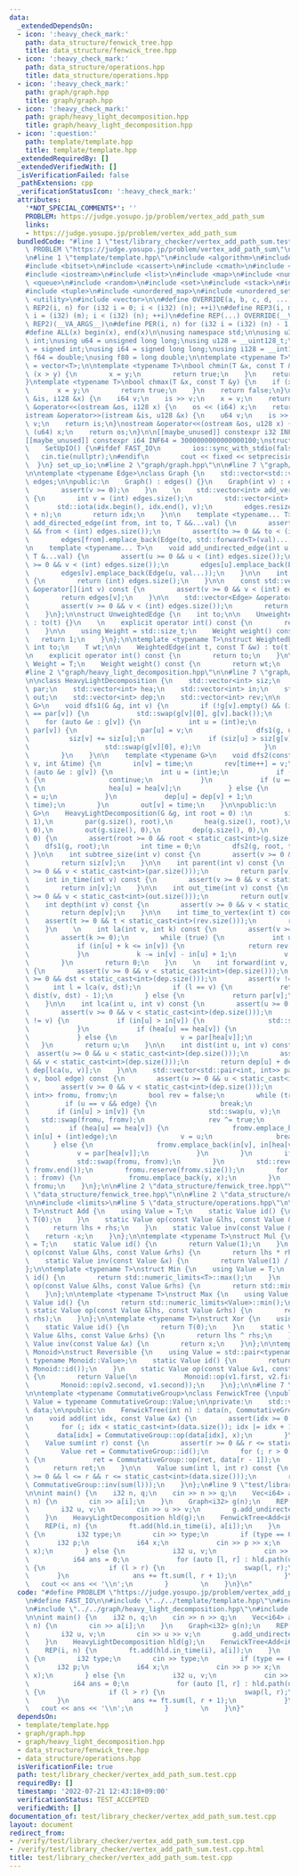 ```yaml
---
data:
  _extendedDependsOn:
  - icon: ':heavy_check_mark:'
    path: data_structure/fenwick_tree.hpp
    title: data_structure/fenwick_tree.hpp
  - icon: ':heavy_check_mark:'
    path: data_structure/operations.hpp
    title: data_structure/operations.hpp
  - icon: ':heavy_check_mark:'
    path: graph/graph.hpp
    title: graph/graph.hpp
  - icon: ':heavy_check_mark:'
    path: graph/heavy_light_decomposition.hpp
    title: graph/heavy_light_decomposition.hpp
  - icon: ':question:'
    path: template/template.hpp
    title: template/template.hpp
  _extendedRequiredBy: []
  _extendedVerifiedWith: []
  _isVerificationFailed: false
  _pathExtension: cpp
  _verificationStatusIcon: ':heavy_check_mark:'
  attributes:
    '*NOT_SPECIAL_COMMENTS*': ''
    PROBLEM: https://judge.yosupo.jp/problem/vertex_add_path_sum
    links:
    - https://judge.yosupo.jp/problem/vertex_add_path_sum
  bundledCode: "#line 1 \"test/library_checker/vertex_add_path_sum.test.cpp\"\n#define\
    \ PROBLEM \"https://judge.yosupo.jp/problem/vertex_add_path_sum\"\n\n#define FAST_IO\n\
    \n#line 1 \"template/template.hpp\"\n#include <algorithm>\n#include <array>\n\
    #include <bitset>\n#include <cassert>\n#include <cmath>\n#include <iomanip>\n\
    #include <iostream>\n#include <list>\n#include <map>\n#include <numeric>\n#include\
    \ <queue>\n#include <random>\n#include <set>\n#include <stack>\n#include <string>\n\
    #include <tuple>\n#include <unordered_map>\n#include <unordered_set>\n#include\
    \ <utility>\n#include <vector>\n\n#define OVERRIDE(a, b, c, d, ...) d\n#define\
    \ REP2(i, n) for (i32 i = 0; i < (i32) (n); ++i)\n#define REP3(i, m, n) for (i32\
    \ i = (i32) (m); i < (i32) (n); ++i)\n#define REP(...) OVERRIDE(__VA_ARGS__, REP3,\
    \ REP2)(__VA_ARGS__)\n#define PER(i, n) for (i32 i = (i32) (n) - 1; i >= 0; --i)\n\
    #define ALL(x) begin(x), end(x)\n\nusing namespace std;\n\nusing u32 = unsigned\
    \ int;\nusing u64 = unsigned long long;\nusing u128 = __uint128_t;\nusing i32\
    \ = signed int;\nusing i64 = signed long long;\nusing i128 = __int128_t;\nusing\
    \ f64 = double;\nusing f80 = long double;\n\ntemplate <typename T>\nusing Vec\
    \ = vector<T>;\n\ntemplate <typename T>\nbool chmin(T &x, const T &y) {\n    if\
    \ (x > y) {\n        x = y;\n        return true;\n    }\n    return false;\n\
    }\ntemplate <typename T>\nbool chmax(T &x, const T &y) {\n    if (x < y) {\n \
    \       x = y;\n        return true;\n    }\n    return false;\n}\n\nistream &operator>>(istream\
    \ &is, i128 &x) {\n    i64 v;\n    is >> v;\n    x = v;\n    return is;\n}\nostream\
    \ &operator<<(ostream &os, i128 x) {\n    os << (i64) x;\n    return os;\n}\n\
    istream &operator>>(istream &is, u128 &x) {\n    u64 v;\n    is >> v;\n    x =\
    \ v;\n    return is;\n}\nostream &operator<<(ostream &os, u128 x) {\n    os <<\
    \ (u64) x;\n    return os;\n}\n\n[[maybe_unused]] constexpr i32 INF = 1000000100;\n\
    [[maybe_unused]] constexpr i64 INF64 = 3000000000000000100;\nstruct SetUpIO {\n\
    \    SetUpIO() {\n#ifdef FAST_IO\n        ios::sync_with_stdio(false);\n     \
    \   cin.tie(nullptr);\n#endif\n        cout << fixed << setprecision(15);\n  \
    \  }\n} set_up_io;\n#line 2 \"graph/graph.hpp\"\n\n#line 7 \"graph/graph.hpp\"\
    \n\ntemplate <typename Edge>\nclass Graph {\n    std::vector<std::vector<Edge>>\
    \ edges;\n\npublic:\n    Graph() : edges() {}\n    Graph(int v) : edges(v) {\n\
    \        assert(v >= 0);\n    }\n    \n    std::vector<int> add_vertices(int n)\
    \ {\n        int v = (int) edges.size();\n        std::vector<int> idx(n);\n \
    \       std::iota(idx.begin(), idx.end(), v);\n        edges.resize(edges.size()\
    \ + n);\n        return idx;\n    }\n\n    template <typename... T>\n    void\
    \ add_directed_edge(int from, int to, T &&...val) {\n        assert(from >= 0\
    \ && from < (int) edges.size());\n        assert(to >= 0 && to < (int) edges.size());\n\
    \        edges[from].emplace_back(Edge(to, std::forward<T>(val)...));\n    }\n\
    \n    template <typename... T>\n    void add_undirected_edge(int u, int v, const\
    \ T &...val) {\n        assert(u >= 0 && u < (int) edges.size());\n        assert(v\
    \ >= 0 && v < (int) edges.size());\n        edges[u].emplace_back(Edge(v, val...));\n\
    \        edges[v].emplace_back(Edge(u, val...));\n    }\n\n    int size() const\
    \ {\n        return (int) edges.size();\n    }\n\n    const std::vector<Edge>\
    \ &operator[](int v) const {\n        assert(v >= 0 && v < (int) edges.size());\n\
    \        return edges[v];\n    }\n\n    std::vector<Edge> &operator[](int v) {\n\
    \        assert(v >= 0 && v < (int) edges.size());\n        return edges[v];\n\
    \    }\n};\n\nstruct UnweightedEdge {\n    int to;\n\n    UnweightedEdge(int t)\
    \ : to(t) {}\n    \n    explicit operator int() const {\n        return to;\n\
    \    }\n\n    using Weight = std::size_t;\n    Weight weight() const {\n     \
    \   return 1;\n    }\n};\n\ntemplate <typename T>\nstruct WeightedEdge {\n   \
    \ int to;\n    T wt;\n\n    WeightedEdge(int t, const T &w) : to(t), wt(w) {}\n\
    \n    explicit operator int() const {\n        return to;\n    }\n\n    using\
    \ Weight = T;\n    Weight weight() const {\n        return wt;\n    }\n};\n\n\
    #line 2 \"graph/heavy_light_decomposition.hpp\"\n\n#line 7 \"graph/heavy_light_decomposition.hpp\"\
    \n\nclass HeavyLightDecomposition {\n    std::vector<int> siz;\n    std::vector<int>\
    \ par;\n    std::vector<int> hea;\n    std::vector<int> in;\n    std::vector<int>\
    \ out;\n    std::vector<int> dep;\n    std::vector<int> rev;\n\n    template <typename\
    \ G>\n    void dfs1(G &g, int v) {\n        if (!g[v].empty() && (int) g[v][0]\
    \ == par[v]) {\n            std::swap(g[v][0], g[v].back());\n        }\n    \
    \    for (auto &e : g[v]) {\n            int u = (int)e;\n            if (u !=\
    \ par[v]) {\n                par[u] = v;\n                dfs1(g, u);\n      \
    \          siz[v] += siz[u];\n                if (siz[u] > siz[g[v][0]]) {\n \
    \                   std::swap(g[v][0], e);\n                }\n            }\n\
    \        }\n    }\n\n    template <typename G>\n    void dfs2(const G &g, int\
    \ v, int &time) {\n        in[v] = time;\n        rev[time++] = v;\n        for\
    \ (auto &e : g[v]) {\n            int u = (int)e;\n            if (u == par[v])\
    \ {\n                continue;\n            }\n            if (u == (int) g[v][0])\
    \ {\n                hea[u] = hea[v];\n            } else {\n                hea[u]\
    \ = u;\n            }\n            dep[u] = dep[v] + 1;\n            dfs2(g, u,\
    \ time);\n        }\n        out[v] = time;\n    }\n\npublic:\n    template <typename\
    \ G>\n    HeavyLightDecomposition(G &g, int root = 0) :\n        siz(g.size(),\
    \ 1),\n        par(g.size(), root),\n        hea(g.size(), root),\n        in(g.size(),\
    \ 0),\n        out(g.size(), 0),\n        dep(g.size(), 0),\n        rev(g.size(),\
    \ 0) {\n        assert(root >= 0 && root < static_cast<int>(g.size()));\n    \
    \    dfs1(g, root);\n        int time = 0;\n        dfs2(g, root, time);\n   \
    \ }\n\n    int subtree_size(int v) const {\n        assert(v >= 0 && v < static_cast<int>(siz.size()));\n\
    \        return siz[v];\n    }\n\n    int parent(int v) const {\n        assert(v\
    \ >= 0 && v < static_cast<int>(par.size()));\n        return par[v];\n    }\n\n\
    \    int in_time(int v) const {\n        assert(v >= 0 && v < static_cast<int>(in.size()));\n\
    \        return in[v];\n    }\n\n    int out_time(int v) const {\n        assert(v\
    \ >= 0 && v < static_cast<int>(out.size()));\n        return out[v];\n    }\n\n\
    \    int depth(int v) const {\n        assert(v >= 0 && v < static_cast<int>(dep.size()));\n\
    \        return dep[v];\n    }\n\n    int time_to_vertex(int t) const {\n    \
    \    assert(t >= 0 && t < static_cast<int>(rev.size()));\n        return rev[t];\n\
    \    }\n    \n    int la(int v, int k) const {\n        assert(v >= 0 && v < static_cast<int>(dep.size()));\n\
    \        assert(k >= 0);\n        while (true) {\n            int u = hea[v];\n\
    \            if (in[u] + k <= in[v]) {\n                return rev[in[v] - k];\n\
    \            }\n            k -= in[v] - in[u] + 1;\n            v = par[u];\n\
    \        }\n        return 0;\n    }\n    \n    int forward(int v, int dst) const\
    \ {\n        assert(v >= 0 && v < static_cast<int>(dep.size()));\n        assert(dst\
    \ >= 0 && dst < static_cast<int>(dep.size()));\n        assert(v != dst);\n  \
    \      int l = lca(v, dst);\n        if (l == v) {\n            return la(dst,\
    \ dist(v, dst) - 1);\n        } else {\n            return par[v];\n        }\n\
    \    }\n\n    int lca(int u, int v) const {\n        assert(u >= 0 && u < static_cast<int>(dep.size()));\n\
    \        assert(v >= 0 && v < static_cast<int>(dep.size()));\n        while (u\
    \ != v) {\n            if (in[u] > in[v]) {\n                std::swap(u, v);\n\
    \            }\n            if (hea[u] == hea[v]) {\n                v = u;\n\
    \            } else {\n                v = par[hea[v]];\n            }\n     \
    \   }\n        return u;\n    }\n\n    int dist(int u, int v) const {\n      \
    \  assert(u >= 0 && u < static_cast<int>(dep.size()));\n        assert(v >= 0\
    \ && v < static_cast<int>(dep.size()));\n        return dep[u] + dep[v] - 2 *\
    \ dep[lca(u, v)];\n    }\n\n    std::vector<std::pair<int, int>> path(int u, int\
    \ v, bool edge) const {\n        assert(u >= 0 && u < static_cast<int>(dep.size()));\n\
    \        assert(v >= 0 && v < static_cast<int>(dep.size()));\n        std::vector<std::pair<int,\
    \ int>> fromu, fromv;\n        bool rev = false;\n        while (true) {\n   \
    \         if (u == v && edge) {\n                break;\n            }\n     \
    \       if (in[u] > in[v]) {\n                std::swap(u, v);\n             \
    \   std::swap(fromu, fromv);\n                rev ^= true;\n            }\n  \
    \          if (hea[u] == hea[v]) {\n                fromv.emplace_back(in[v],\
    \ in[u] + (int)edge);\n                v = u;\n                break;\n      \
    \      } else {\n                fromv.emplace_back(in[v], in[hea[v]]);\n    \
    \            v = par[hea[v]];\n            }\n        }\n        if (rev) {\n\
    \            std::swap(fromu, fromv);\n        }\n        std::reverse(fromv.begin(),\
    \ fromv.end());\n        fromu.reserve(fromv.size());\n        for (auto [x, y]\
    \ : fromv) {\n            fromu.emplace_back(y, x);\n        }\n        return\
    \ fromu;\n    }\n};\n\n#line 2 \"data_structure/fenwick_tree.hpp\"\n\n#line 5\
    \ \"data_structure/fenwick_tree.hpp\"\n\n#line 2 \"data_structure/operations.hpp\"\
    \n\n#include <limits>\n#line 5 \"data_structure/operations.hpp\"\n\ntemplate <typename\
    \ T>\nstruct Add {\n    using Value = T;\n    static Value id() {\n        return\
    \ T(0);\n    }\n    static Value op(const Value &lhs, const Value &rhs) {\n  \
    \      return lhs + rhs;\n    }\n    static Value inv(const Value &x) {\n    \
    \    return -x;\n    }\n};\n\ntemplate <typename T>\nstruct Mul {\n    using Value\
    \ = T;\n    static Value id() {\n        return Value(1);\n    }\n    static Value\
    \ op(const Value &lhs, const Value &rhs) {\n        return lhs * rhs;\n    }\n\
    \    static Value inv(const Value &x) {\n        return Value(1) / x;\n    }\n\
    };\n\ntemplate <typename T>\nstruct Min {\n    using Value = T;\n    static Value\
    \ id() {\n        return std::numeric_limits<T>::max();\n    }\n    static Value\
    \ op(const Value &lhs, const Value &rhs) {\n        return std::min(lhs, rhs);\n\
    \    }\n};\n\ntemplate <typename T>\nstruct Max {\n    using Value = T;\n    static\
    \ Value id() {\n        return std::numeric_limits<Value>::min();\n    }\n   \
    \ static Value op(const Value &lhs, const Value &rhs) {\n        return std::max(lhs,\
    \ rhs);\n    }\n};\n\ntemplate <typename T>\nstruct Xor {\n    using Value = T;\n\
    \    static Value id() {\n        return T(0);\n    }\n    static Value op(const\
    \ Value &lhs, const Value &rhs) {\n        return lhs ^ rhs;\n    }\n    static\
    \ Value inv(const Value &x) {\n        return x;\n    }\n};\n\ntemplate <typename\
    \ Monoid>\nstruct Reversible {\n    using Value = std::pair<typename Monoid::Value,\
    \ typename Monoid::Value>;\n    static Value id() {\n        return Value(Monoid::id(),\
    \ Monoid::id());\n    }\n    static Value op(const Value &v1, const Value &v2)\
    \ {\n        return Value(\n            Monoid::op(v1.first, v2.first),\n    \
    \        Monoid::op(v2.second, v1.second));\n    }\n};\n\n#line 7 \"data_structure/fenwick_tree.hpp\"\
    \n\ntemplate <typename CommutativeGroup>\nclass FenwickTree {\npublic:\n    using\
    \ Value = typename CommutativeGroup::Value;\n\nprivate:\n    std::vector<Value>\
    \ data;\n\npublic:\n    FenwickTree(int n) : data(n, CommutativeGroup::id()) {}\n\
    \n    void add(int idx, const Value &x) {\n        assert(idx >= 0 && idx < static_cast<int>(data.size()));\n\
    \        for (; idx < static_cast<int>(data.size()); idx |= idx + 1) {\n     \
    \       data[idx] = CommutativeGroup::op(data[idx], x);\n        }\n    }\n\n\
    \    Value sum(int r) const {\n        assert(r >= 0 && r <= static_cast<int>(data.size()));\n\
    \        Value ret = CommutativeGroup::id();\n        for (; r > 0; r &= r - 1)\
    \ {\n            ret = CommutativeGroup::op(ret, data[r - 1]);\n        }\n  \
    \      return ret;\n    }\n\n    Value sum(int l, int r) const {\n        assert(l\
    \ >= 0 && l <= r && r <= static_cast<int>(data.size()));\n        return CommutativeGroup::op(sum(r),\
    \ CommutativeGroup::inv(sum(l)));\n    }\n};\n#line 9 \"test/library_checker/vertex_add_path_sum.test.cpp\"\
    \n\nint main() {\n    i32 n, q;\n    cin >> n >> q;\n    Vec<i64> a(n);\n    REP(i,\
    \ n) {\n        cin >> a[i];\n    }\n    Graph<i32> g(n);\n    REP(e, n - 1) {\n\
    \        i32 u, v;\n        cin >> u >> v;\n        g.add_undirected_edge(u, v);\n\
    \    }\n    HeavyLightDecomposition hld(g);\n    FenwickTree<Add<i64>> ft(n);\n\
    \    REP(i, n) {\n        ft.add(hld.in_time(i), a[i]);\n    }\n    REP(qi, q)\
    \ {\n        i32 type;\n        cin >> type;\n        if (type == 0) {\n     \
    \       i32 p;\n            i64 x;\n            cin >> p >> x;\n            ft.add(hld.in_time(p),\
    \ x);\n        } else {\n            i32 u, v;\n            cin >> u >> v;\n \
    \           i64 ans = 0;\n            for (auto [l, r] : hld.path(u, v, false))\
    \ {\n                if (l > r) {\n                    swap(l, r);\n         \
    \       }\n                ans += ft.sum(l, r + 1);\n            }\n         \
    \   cout << ans << '\\n';\n        }        \n    }\n}\n"
  code: "#define PROBLEM \"https://judge.yosupo.jp/problem/vertex_add_path_sum\"\n\
    \n#define FAST_IO\n\n#include \"../../template/template.hpp\"\n#include \"../../graph/graph.hpp\"\
    \n#include \"../../graph/heavy_light_decomposition.hpp\"\n#include \"../../data_structure/fenwick_tree.hpp\"\
    \n\nint main() {\n    i32 n, q;\n    cin >> n >> q;\n    Vec<i64> a(n);\n    REP(i,\
    \ n) {\n        cin >> a[i];\n    }\n    Graph<i32> g(n);\n    REP(e, n - 1) {\n\
    \        i32 u, v;\n        cin >> u >> v;\n        g.add_undirected_edge(u, v);\n\
    \    }\n    HeavyLightDecomposition hld(g);\n    FenwickTree<Add<i64>> ft(n);\n\
    \    REP(i, n) {\n        ft.add(hld.in_time(i), a[i]);\n    }\n    REP(qi, q)\
    \ {\n        i32 type;\n        cin >> type;\n        if (type == 0) {\n     \
    \       i32 p;\n            i64 x;\n            cin >> p >> x;\n            ft.add(hld.in_time(p),\
    \ x);\n        } else {\n            i32 u, v;\n            cin >> u >> v;\n \
    \           i64 ans = 0;\n            for (auto [l, r] : hld.path(u, v, false))\
    \ {\n                if (l > r) {\n                    swap(l, r);\n         \
    \       }\n                ans += ft.sum(l, r + 1);\n            }\n         \
    \   cout << ans << '\\n';\n        }        \n    }\n}"
  dependsOn:
  - template/template.hpp
  - graph/graph.hpp
  - graph/heavy_light_decomposition.hpp
  - data_structure/fenwick_tree.hpp
  - data_structure/operations.hpp
  isVerificationFile: true
  path: test/library_checker/vertex_add_path_sum.test.cpp
  requiredBy: []
  timestamp: '2022-07-21 12:43:18+09:00'
  verificationStatus: TEST_ACCEPTED
  verifiedWith: []
documentation_of: test/library_checker/vertex_add_path_sum.test.cpp
layout: document
redirect_from:
- /verify/test/library_checker/vertex_add_path_sum.test.cpp
- /verify/test/library_checker/vertex_add_path_sum.test.cpp.html
title: test/library_checker/vertex_add_path_sum.test.cpp
---
```


